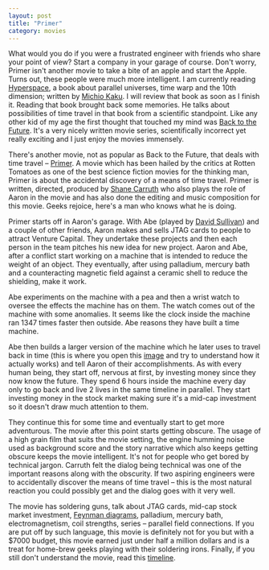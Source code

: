 ```yaml
---
layout: post
title: "Primer"
category: movies
---
```


What would you do if you were a frustrated engineer with friends who share your point of view? Start a company in your garage of course. Don't worry, Primer isn't another movie to take a bite of an apple and start the Apple. Turns out, these people were much more intelligent. I am currently reading [Hyperspace][Hyperspace], a book about parallel universes, time warp and the 10th dimension; written by [Michio Kaku][Michio Kaku]. I will review that book as soon as I finish it. Reading that book brought back some memories. He talks about possibilities of time travel in that book from a scientific standpoint. Like any other kid of my age the first thought that touched my mind was [Back to the Future][Back to the Future]. It's a very nicely written movie series, scientifically incorrect yet really exciting and I just enjoy the movies immensely.

There's another movie, not as popular as Back to the Future, that deals with time travel – [Primer][Primer]. A movie which has been hailed by the critics at Rotten Tomatoes as one of the best science fiction movies for the thinking man, Primer is about the accidental discovery of a means of time travel. Primer is written, directed, produced by  [Shane Carruth][Shane] who also plays the role of Aaron in the movie and has also done the editing and music composition for this movie. Geeks rejoice, here's a man who knows what he is doing.

Primer starts off in Aaron's garage. With Abe (played by [David Sullivan][David]) and a couple of other friends, Aaron makes and sells JTAG cards to people to attract Venture Capital. They undertake these projects and then each person in the team pitches his new idea for new project. Aaron and Abe, after a conflict start working on a machine that is intended to reduce the weight of an object. They eventually, after using palladium, mercury bath and a counteracting magnetic field against a ceramic shell to reduce the shielding, make it work.

Abe experiments on the machine with a pea and then a wrist watch to oversee the effects the machine has on them. The watch comes out of the machine with some anomalies. It seems like the clock inside the machine ran 1347 times faster then outside. Abe reasons they have built a time machine.

Abe then builds a larger version of the machine which he later uses to travel back in time (this is where you open this [image][image] and try to understand how it actually works) and tell Aaron of their accomplishments. As with every human being, they start off, nervous at first, by investing money since they now know the future. They spend 6 hours inside the machine every day only to go back and live 2 lives in the same timeline in parallel. They start investing money in the stock market making sure it's a mid-cap investment so it doesn't draw much attention to them.

They continue this for some time and eventually start to get more adventurous. The movie after this point starts getting obscure. The usage of a high grain film that suits the movie setting, the engine humming noise used as background score and the story narrative which also keeps getting obscure keeps the movie intelligent. It's not for people who get bored by technical jargon. Carruth felt the dialog being technical was one of the important reasons along with the obscurity. If two aspiring engineers were to accidentally discover the means of time travel – this is the most natural reaction you could possibly get and the dialog goes with it very well.

The movie has soldering guns, talk about JTAG cards, mid-cap stock market investment, [Feynman diagrams][Feynman diagrams], palladium, mercury bath, electromagnetism, coil strengths, series – parallel field connections. If you are put off by such language, this movie is definitely not for you but with a $7000 budget, this movie earned just under half a million dollars and is a treat for home-brew geeks playing with their soldering irons. Finally, if you still don't understand the movie, read this [timeline][timeline].

[Hyperspace]: http://en.wikipedia.org/wiki/Hyperspace_(book)
[Michio Kaku]: http://en.wikipedia.org/wiki/Michio_Kaku
[Back to the Future]: http://en.wikipedia.org/wiki/Back_to_the_Future
[Primer]: http://en.wikipedia.org/wiki/Primer_(film)
[Shane]: http://en.wikipedia.org/wiki/Shane_Carruth
[David]: http://en.wikipedia.org/wiki/David_Sullivan_(actor)
[image]: http://upload.wikimedia.org/wikipedia/commons/thumb/8/84/Time_Travel_Method-2.svg/500px-Time_Travel_Method-2.svg.png
[Feynman diagrams]: http://en.wikipedia.org/wiki/Feynman_diagram
[timeline]: http://neuwanstein.fw.hu/primer_timeline.html
